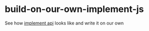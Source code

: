 # build-on-our-own-implement-js
See how [implement api](https://www.npmjs.com/package/implement-js) looks like and write it on our own
